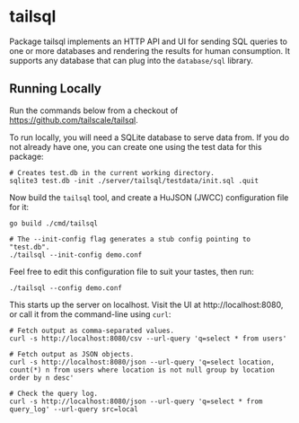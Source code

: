 # tailsql

Package tailsql implements an HTTP API and UI for sending SQL queries to one or
more databases and rendering the results for human consumption. It supports any
database that can plug into the `database/sql` library.

## Running Locally

Run the commands below from a checkout of https://github.com/tailscale/tailsql.

To run locally, you will need a SQLite database to serve data from. If you do
not already have one, you can create one using the test data for this package:

```shell
# Creates test.db in the current working directory.
sqlite3 test.db -init ./server/tailsql/testdata/init.sql .quit
```

Now build the `tailsql` tool, and create a HuJSON (JWCC) configuration file for it:

```shell
go build ./cmd/tailsql

# The --init-config flag generates a stub config pointing to "test.db".
./tailsql --init-config demo.conf
```

Feel free to edit this configuration file to suit your tastes, then run:

```shell
./tailsql --config demo.conf
```

This starts up the server on localhost. Visit the UI at http://localhost:8080,
or call it from the command-line using `curl`:

```shell
# Fetch output as comma-separated values.
curl -s http://localhost:8080/csv --url-query 'q=select * from users'

# Fetch output as JSON objects.
curl -s http://localhost:8080/json --url-query 'q=select location, count(*) n from users where location is not null group by location order by n desc'

# Check the query log.
curl -s http://localhost:8080/json --url-query 'q=select * from query_log' --url-query src=local
```
